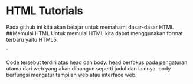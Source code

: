 # HTML Tutorials
Pada github ini kita akan belajar untuk memahami dasar-dasar HTML
##Memulai HTML
Untuk memulai HTML kita dapat menggunakan format terbaru yaitu HTML5. 
`<!DOCTYPE html>
<html lang="en">
<head>
    <meta charset="UTF-8">
    <meta name="viewport" content="width=device-width, initial-scale=1.0">
    <title>Document</title>
</head>
<body>
    
</body>
</html>`

Code tersebut terdiri atas head dan body. head berfokus pada pengaturan utama dari web yang akan dibangun seperti judul dan lainnya. body berfungsi mengatur tampilan web atau interface web.
  

